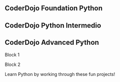 ## CoderDojo Foundation Python

## CoderDojo Python Intermedio

## CoderDojo Advanced Python

Block 1

Block 2

Learn Python by working through these fun projects!